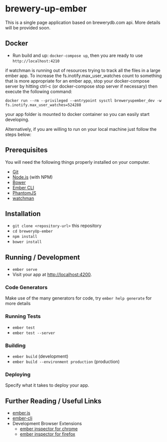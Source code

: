 # brewery-up-ember

This is a single page application based on brewerydb.com api. 
More details will be provided soon. 

## Docker

* Run build and up: `docker-compose up`, then you are ready to use `http://localhost:4210`

if watchman is running out of resources trying to track all the files in a large ember app. To increase the fs.inotify.max_user_watches count to something that is more appropriate for an ember app, stop your docker-compose server by hitting ctrl-c (or docker-compose stop server if necessary) then execute the following command:
````commandline
docker run --rm --privileged --entrypoint sysctl breweryupember_dev -w fs.inotify.max_user_watches=524288
````
your app folder is mounted to docker container so you can easily start developing. 

Alternatively, if you are willing to run on your local machine just follow the steps below:

## Prerequisites

You will need the following things properly installed on your computer.

* [Git](https://git-scm.com/)
* [Node.js](https://nodejs.org/) (with NPM)
* [Bower](https://bower.io/)
* [Ember CLI](https://ember-cli.com/)
* [PhantomJS](http://phantomjs.org/)
* [watchman](https://facebook.github.io/watchman/docs/install.html)

## Installation

* `git clone <repository-url>` this repository
* `cd breweryUp-ember`
* `npm install`
* `bower install`

## Running / Development

* `ember serve`
* Visit your app at [http://localhost:4200](http://localhost:4200).

### Code Generators

Make use of the many generators for code, try `ember help generate` for more details

### Running Tests

* `ember test`
* `ember test --server`

### Building

* `ember build` (development)
* `ember build --environment production` (production)

### Deploying

Specify what it takes to deploy your app.

## Further Reading / Useful Links

* [ember.js](http://emberjs.com/)
* [ember-cli](https://ember-cli.com/)
* Development Browser Extensions
  * [ember inspector for chrome](https://chrome.google.com/webstore/detail/ember-inspector/bmdblncegkenkacieihfhpjfppoconhi)
  * [ember inspector for firefox](https://addons.mozilla.org/en-US/firefox/addon/ember-inspector/)

